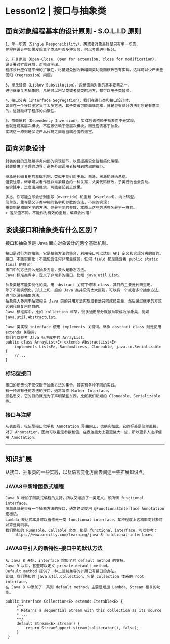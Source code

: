 # Lesson12 | 接口与抽象类

## 面向对象编程基本的设计原则 - S.O.L.I.D 原则
	1、单一职责（Single Responsibility），类或者对象最好是只有单一职责，
	在程序设计中如果发现某个类承担着多种义务，可以考虑进行拆分。
	
	2、开关原则（Open-Close, Open for extension, close for modification），
	设计要对扩展开放，对修改关闭。
	程序设计应保证平滑的扩展性，尽量避免因为新增同类功能而修改已有实现，这样可以少产出些回归（regression）问题。

	3、里氏替换（Liskov Substitution），这是面向对象的基本要素之一，
	进行继承关系抽象时，凡是可以用父类或者基类的地方，都可以用子类替换。

	4、接口分离（Interface Segregation），我们在进行类和接口设计时，
	如果在一个接口里定义了太多方法，其子类很可能面临两难，就是只有部分方法对它是有意义的，这就破坏了程序的内聚性。

	5、依赖反转（Dependency Inversion），实体应该依赖于抽象而不是实现。
	也就是说高层次模块，不应该依赖于低层次模块，而是应该基于抽象。
	实践这一原则是保证产品代码之间适当耦合度的法宝。

## 面向对象设计
	封装的目的是隐藏事务内部的实现细节，以便提高安全性和简化编程。
	封装提供了合理的边界，避免外部调用者接触到内部的细节。

	继承是代码复用的基础机制，类似于我们对于马、白马、黑马的归纳总结。
	但要注意，继承可以看作是非常紧耦合的一种关系，父类代码修改，子类行为也会变动。
	在实践中，过度滥用继承，可能会起到反效果。

	多态，你可能立即会想到重写（override）和重载（overload）、向上转型。
	简单说，重写是父子类中相同名字和参数的方法，不同的实现；
	重载则是相同名字的方法，但是不同的参数，本质上这些方法签名是不一样的。
	> 返回值不同，不能作为有效的重载，编译会出错！


## 谈谈接口和抽象类有什么区别？
接口和抽象类是 Java 面向对象设计的两个基础机制。

	接口是对行为的抽象，它是抽象方法的集合，利用接口可以达到 API 定义和实现分离的目的。
	接口，不能实例化；不能包含任何非常量成员，任何 field 都是隐含着 public static final 的意义；
	接口中的方法要么是抽象方法，要么是静态方法。
	Java 标准类库中，定义了非常多的接口，比如 java.util.List。

	抽象类是不能实例化的类，用 abstract 关键字修饰 class，其目的主要是代码重用。
	除了不能实例化，形式上和一般的 Java 类并没有太大区别，可以有一个或者多个抽象方法，也可以没有抽象方法。
	抽象类大多用于抽取相关 Java 类的共用方法实现或者是共同成员变量，然后通过继承的方式达到代码复用的目的。
	Java 标准库中，比如 collection 框架，很多通用部分就被抽取成为抽象类，例如 java.util.AbstractList。
	
	Java 类实现 interface 使用 implements 关键词，继承 abstract class 则是使用 extends 关键词，
	我们可以参考 Java 标准库中的 ArrayList。
	public class ArrayList<E> extends AbstractList<E>
        implements List<E>, RandomAccess, Cloneable, java.io.Serializable
	{
		//...
	}


### 标记型接口
	接口的职责也不仅仅限于抽象方法的集合，其实有各种不同的实践。
	有一种没有任何方法的接口，通常叫作 Marker Interface，
	顾名思义，它的目的就是为了声明某些东西，比如我们熟知的 Cloneable、Serializable 等。


### 接口与注解
	从表面看，标记型接口似乎和 Annotation 异曲同工，也确实如此，它的好处是简单直接。
	对于 Annotation，因为可以指定参数和值，在表达能力上要更强大一些，所以更多人选择使用 Annotation。	


---
## 知识扩展
从接口、抽象类的一些实践，以及语言变化方面去阐述一些扩展知识点。

### JAVA8中新增函数式编程
	Java 8 增加了函数式编程的支持，所以又增加了一类定义，即所谓 functional interface，
	简单说就是只有一个抽象方法的接口，通常建议使用 @FunctionalInterface Annotation 来标记。
	Lambda 表达式本身可以看作是一类 functional interface，某种程度上这和面向对象可以算是两码事。
	我们熟知的 Runnable、Callable 之类，都是 functional interface，可以参考：
		https://www.oreilly.com/learning/java-8-functional-interfaces
	

### JAVA8中引入的新特性-接口中的默认方法
	从 Java 8 开始，interface 增加了对 default method 的支持。
	Java 9 以后，甚至可以定义 private default method。
	Default method 提供了一种二进制兼容的扩展已有接口的办法。
	比如，我们熟知的 java.util.Collection，它是 collection 体系的 root interface，
	在 Java 8 中添加了一系列 default method，主要是增加 Lambda、Stream 相关的功能。

	public interface Collection<E> extends Iterable<E> {
	     /**
	     * Returns a sequential Stream with this collection as its source 
	     * ...
	     **/
	     default Stream<E> stream() {
	         return StreamSupport.stream(spliterator(), false);
	     }
	 }